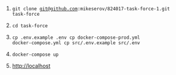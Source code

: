 ﻿﻿<ol>
    <li>
        <pre><code>git clone git@github.com:mikeserov/824017-task-force-1.git task-force</code></pre>
    </li>
    <li>
        <pre><code>cd task-force</code></pre>
    </li>
    <li>
        <pre><code>cp .env.example .env
cp docker-compose-prod.yml docker-compose.yml
cp src/.env.example src/.env</code></pre>
    </li>
    <li>
        <pre><code>docker-compose up</code></pre>
    </li>
    <li>
        <a href="http://localhost">http://localhost</a>
    </li>
</ol>
